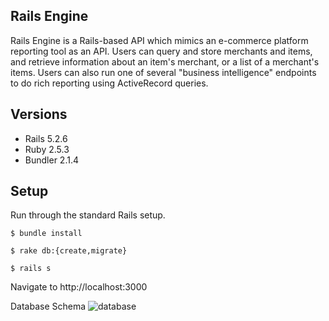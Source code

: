 ## Rails Engine
Rails Engine is a Rails-based API which mimics an e-commerce platform reporting tool as an API. Users can query and store merchants and items, and retrieve information about an item's merchant, or a list of a merchant's items. Users can also run one of several "business intelligence" endpoints to do rich reporting using ActiveRecord queries.

## Versions
- Rails 5.2.6
- Ruby 2.5.3
- Bundler 2.1.4

## Setup
Run through the standard Rails setup.

```$ bundle install```

```$ rake db:{create,migrate}```

```$ rails s```

Navigate to http://localhost:3000

Database Schema
![database](https://user-images.githubusercontent.com/24997456/119401465-c1f45c00-bc98-11eb-8fd2-7ac73765e593.png)


